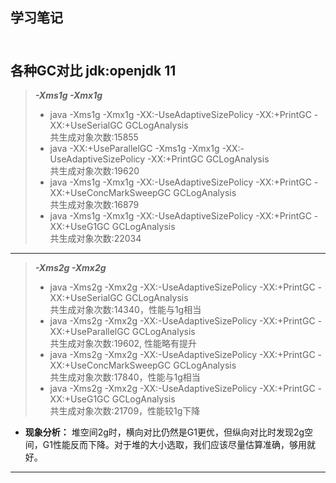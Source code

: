 学习笔记
---
<br>各种GC对比 jdk:openjdk 11 
---
>***-Xms1g -Xmx1g*** 
> - java -Xms1g -Xmx1g -XX:-UseAdaptiveSizePolicy -XX:+PrintGC -XX:+UseSerialGC GCLogAnalysis</br>共生成对象次数:15855
>- java -XX:+UseParallelGC -Xms1g -Xmx1g -XX:-UseAdaptiveSizePolicy -XX:+PrintGC  GCLogAnalysis</br>共生成对象次数:19620
>- java -Xms1g -Xmx1g -XX:-UseAdaptiveSizePolicy -XX:+PrintGC -XX:+UseConcMarkSweepGC  GCLogAnalysis</br>共生成对象次数:16879
>- java -Xms1g -Xmx1g -XX:-UseAdaptiveSizePolicy -XX:+PrintGC -XX:+UseG1GC  GCLogAnalysis</br>共生成对象次数:22034
 
---
 
>***-Xms2g -Xmx2g***
>- java -Xms2g -Xmx2g -XX:-UseAdaptiveSizePolicy -XX:+PrintGC -XX:+UseSerialGC
 GCLogAnalysis</br>共生成对象次数:14340，性能与1g相当
>- java -Xms2g -Xmx2g -XX:-UseAdaptiveSizePolicy -XX:+PrintGC -XX:+UseParallelGC GCLogAnalysis</br>共生成对象次数:19602, 性能略有提升
>- java -Xms2g -Xmx2g -XX:-UseAdaptiveSizePolicy -XX:+PrintGC -XX:+UseConcMarkSweepGC GCLogAnalysis</br>共生成对象次数:17840，性能与1g相当
>- java -Xms2g -Xmx2g -XX:-UseAdaptiveSizePolicy -XX:+PrintGC -XX:+UseG1GC GCLogAnalysis</br>共生成对象次数:21709，性能较1g下降

- **现象分析：** 堆空间2g时，横向对比仍然是G1更优，但纵向对比时发现2g空间，G1性能反而下降。对于堆的大小选取，我们应该尽量估算准确，够用就好。
---